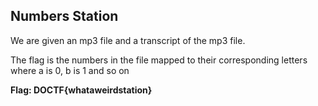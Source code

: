 ## Numbers Station

We are given an mp3 file and a transcript of the mp3 file.

The flag is the numbers in the file mapped to their corresponding letters where a is 0, b is 1 and so on

**Flag: DOCTF{whataweirdstation}**
